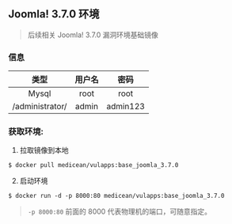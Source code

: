 ## Joomla! 3.7.0 环境

> 后续相关 Joomla! 3.7.0 漏洞环境基础镜像

### 信息

类型 | 用户名 | 密码
:-:|:-:|:-:
Mysql | root | root
/administrator/ | admin | admin123


### 获取环境:

1. 拉取镜像到本地

 ```
$ docker pull medicean/vulapps:base_joomla_3.7.0
 ```

2. 启动环境

 ```
$ docker run -d -p 8000:80 medicean/vulapps:base_joomla_3.7.0
 ```

 > `-p 8000:80` 前面的 8000 代表物理机的端口，可随意指定。 

